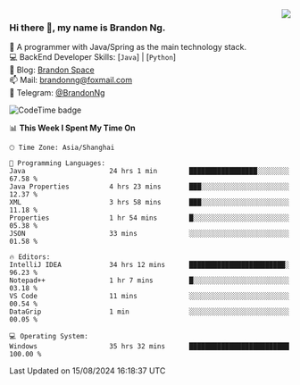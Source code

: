 <img  align="right" src="https://github-readme-stats-brandon0824.vercel.app/api/top-langs/?username=brandon0824&layout=compact">

### Hi there 👋, my name is Brandon Ng.

🌱 A programmer with Java/Spring as the main technology stack.  
💻 BackEnd Developer Skills: [`Java`] | [`Python`]  
📝 Blog: [Brandon Space](https://brandonng.tech)  
📫 Mail: brandonng@foxmail.com  
📰 Telegram: [@BrandonNg](https://t.me/BrandonNg24)  

![CodeTime badge](https://img.shields.io/endpoint?style=flat-square&url=https%3A%2F%2Fapi.codetime.dev%2Fshield%3Fid%3D128%26project%3D%26in%3D604800000)

<!--START_SECTION:waka-->
📊 **This Week I Spent My Time On** 

```text
🕑︎ Time Zone: Asia/Shanghai

💬 Programming Languages: 
Java                     24 hrs 1 min        █████████████████░░░░░░░░   67.58 % 
Java Properties          4 hrs 23 mins       ███░░░░░░░░░░░░░░░░░░░░░░   12.37 % 
XML                      3 hrs 58 mins       ███░░░░░░░░░░░░░░░░░░░░░░   11.18 % 
Properties               1 hr 54 mins        █░░░░░░░░░░░░░░░░░░░░░░░░   05.38 % 
JSON                     33 mins             ░░░░░░░░░░░░░░░░░░░░░░░░░   01.58 % 

🔥 Editors: 
IntelliJ IDEA            34 hrs 12 mins      ████████████████████████░   96.23 % 
Notepad++                1 hr 7 mins         █░░░░░░░░░░░░░░░░░░░░░░░░   03.18 % 
VS Code                  11 mins             ░░░░░░░░░░░░░░░░░░░░░░░░░   00.54 % 
DataGrip                 1 min               ░░░░░░░░░░░░░░░░░░░░░░░░░   00.05 % 

💻 Operating System: 
Windows                  35 hrs 32 mins      █████████████████████████   100.00 % 
```


 Last Updated on 15/08/2024 16:18:37 UTC
<!--END_SECTION:waka-->
